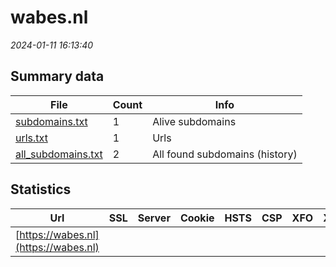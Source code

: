 # wabes.nl
*2024-01-11 16:13:40*
## Summary data
| File       | Count | Info |
|------------|-------|------|
|[subdomains.txt](/data/wabes.nl/subdomains.txt)|1|Alive subdomains|
|[urls.txt](/data/wabes.nl/urls.txt)|1|Urls|
|[all_subdomains.txt](/data/wabes.nl/all_subdomains.txt)|2|All found subdomains (history)|
## Statistics
| Url | SSL | Server | Cookie | HSTS | CSP | XFO | XXP | RP | Tech |Title |
|------------|-------|------|------|------|------|------|------|------|------|------|
|[https://wabes.nl](https://wabes.nl)| || | | | | |:white_check_mark: |Next.js Node.js...|Wabes|